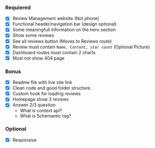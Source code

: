 ### Requiered
- [x] Review Management website (Not phone)
- [x] Functional header/navigation bar (design optional)
- [x] Some meaningfull information on the hero section
- [x] Show some reviews
- [x] See all reviews button (Moves to Reviews route)
- [x] Review must contain `Name, Content, star count` (Optional Picture)
- [x] Dashboard routes must contain 2 charts
- [x] Must not show 404 page

### Bonus
- [x] Readme file with live site link
- [x] Clean code and good folder structure.
- [x] Custom hook for loading reviews
- [x] Homepage show 3 reviews
- [x] Answer 2/3 question
   - What is context api?
   - What is Schemantic tag?

### Optional
- [x] Responsive
